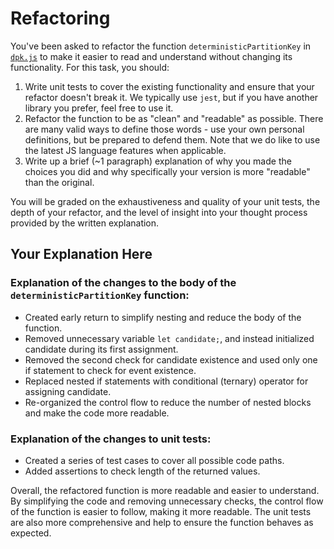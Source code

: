 # Refactoring

You've been asked to refactor the function `deterministicPartitionKey` in [`dpk.js`](dpk.js) to make it easier to read and understand without changing its functionality. For this task, you should:

1. Write unit tests to cover the existing functionality and ensure that your refactor doesn't break it. We typically use `jest`, but if you have another library you prefer, feel free to use it.
2. Refactor the function to be as "clean" and "readable" as possible. There are many valid ways to define those words - use your own personal definitions, but be prepared to defend them. Note that we do like to use the latest JS language features when applicable.
3. Write up a brief (~1 paragraph) explanation of why you made the choices you did and why specifically your version is more "readable" than the original.

You will be graded on the exhaustiveness and quality of your unit tests, the depth of your refactor, and the level of insight into your thought process provided by the written explanation.

## Your Explanation Here

### Explanation of the changes to the body of the `deterministicPartitionKey` function:

- Created early return to simplify nesting and reduce the body of the function.
- Removed unnecessary variable `let candidate;`, and instead initialized candidate during its first assignment.
- Removed the second check for candidate existence and used only one if statement to check for event existence.
- Replaced nested if statements with conditional (ternary) operator for assigning candidate.
- Re-organized the control flow to reduce the number of nested blocks and make the code more readable.

### Explanation of the changes to unit tests:

- Created a series of test cases to cover all possible code paths.
- Added assertions to check length of the returned values.

Overall, the refactored function is more readable and easier to understand. By simplifying the code and removing unnecessary checks, the control flow of the function is easier to follow, making it more readable. The unit tests are also more comprehensive and help to ensure the function behaves as expected.
